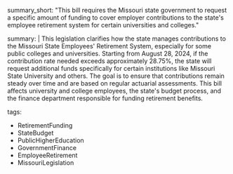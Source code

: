 summary_short: "This bill requires the Missouri state government to request a specific amount of funding to cover employer contributions to the state's employee retirement system for certain universities and colleges."

summary: |
  This legislation clarifies how the state manages contributions to the Missouri State Employees' Retirement System, especially for some public colleges and universities. Starting from August 28, 2024, if the contribution rate needed exceeds approximately 28.75%, the state will request additional funds specifically for certain institutions like Missouri State University and others. The goal is to ensure that contributions remain steady over time and are based on regular actuarial assessments. This bill affects university and college employees, the state's budget process, and the finance department responsible for funding retirement benefits.

tags:
  - RetirementFunding
  - StateBudget
  - PublicHigherEducation
  - GovernmentFinance
  - EmployeeRetirement
  - MissouriLegislation
